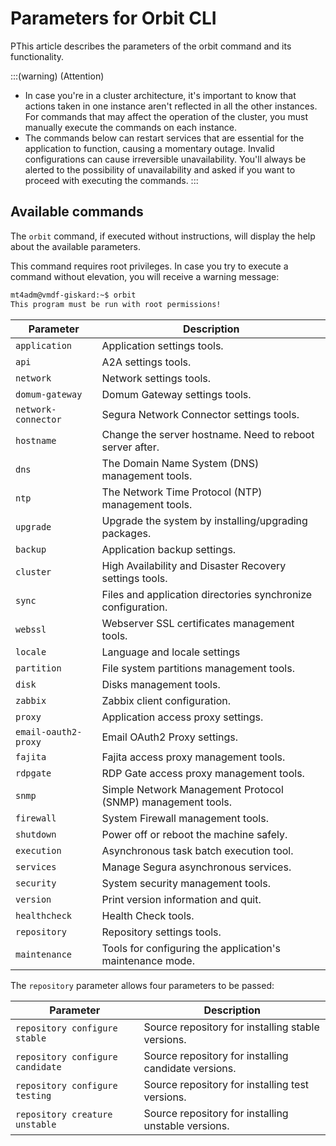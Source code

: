 # Parameters for Orbit CLI

PThis article describes the parameters of the orbit command and its functionality.

:::(warning) (Attention)
* In case you're in a cluster architecture, it's important to know that actions taken in one instance aren't reflected in all the other instances. For commands that may affect the operation of the cluster, you must manually execute the commands on each instance.
* The commands below can restart services that are essential for the application to function, causing a momentary outage. Invalid configurations can cause irreversible unavailability. You'll always be alerted to the possibility of unavailability and asked if you want to proceed with executing the commands.
:::

## Available commands
The `orbit` command, if executed without instructions, will display the help about the available parameters. 

This command requires root privileges. In case you try to execute a command without elevation, you will receive a warning message:

```bash
mt4adm@vmdf-giskard:~$ orbit
This program must be run with root permissions!
```

| Parameter            | Description                                                  |
|----------------------|--------------------------------------------------------------|
| `application`      | Application settings tools.                                  |
| `api`                  | A2A settings tools.                                          |
| `network`              | Network settings tools.                                      |
| `domum-gateway`        | Domum Gateway settings tools.                                |
| `network-connector`    | Segura Network Connector settings tools.                |
| `hostname`             | Change the server hostname. Need to reboot server after.     |
| `dns`                  | The Domain Name System (DNS) management tools.               |
| `ntp`                  | The Network Time Protocol (NTP) management tools.            |
| `upgrade`              | Upgrade the system by installing/upgrading packages.         |
| `backup`               | Application backup settings.                                 |
| `cluster`              | High Availability and Disaster Recovery settings tools.      |
| `sync`                 | Files and application directories synchronize configuration. |
| `webssl`               | Webserver SSL certificates management tools.                 |
| `locale`               | Language and locale settings                                 |
| `partition`            | File system partitions management tools.                     |
| `disk`                 | Disks management tools.                                      |
| `zabbix`               | Zabbix client configuration.                                 |
| `proxy`                | Application access proxy settings.                           |
| `email-oauth2-proxy`   | Email OAuth2 Proxy settings.                                 |
| `fajita`               | Fajita access proxy management tools.                        |
| `rdpgate`              | RDP Gate access proxy management tools.                      |
| `snmp`                 | Simple Network Management Protocol (SNMP) management tools.  |
| `firewall`             | System Firewall management tools.                            |
| `shutdown`             | Power off or reboot the machine safely.                      |
| `execution`            | Asynchronous task batch execution tool.                      |
| `services`             | Manage Segura asynchronous services.                    |
| `security`             | System security management tools.                            |
| `version`              | Print version information and quit.                          |
| `healthcheck`          | Health Check tools.                                          |
| `repository`           | Repository settings tools.                                   |
| `maintenance` | Tools for configuring the application's maintenance mode. |

The `repository` parameter allows four parameters to be passed:

| Parameter                         | Description                                               |
|-----------------------------------|---------------------------------------------------------|
| `repository configure stable`       | Source repository for installing stable versions.       |
| `repository configure candidate`    | Source repository for installing candidate versions.    |
| `repository configure testing`      | Source repository for installing test versions.         |
| `repository creature unstable`      | Source repository for installing unstable versions.     |